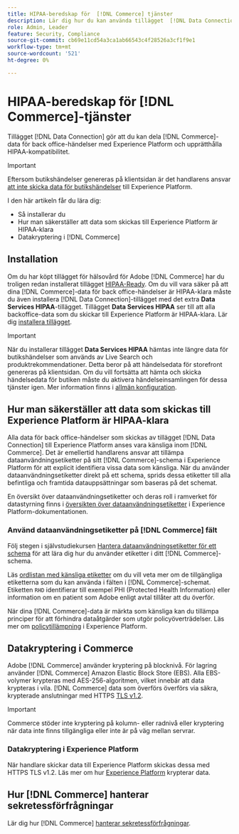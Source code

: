 ```yaml
---
title: HIPAA-beredskap för  [!DNL Commerce] tjänster
description: Lär dig hur du kan använda tillägget  [!DNL Data Connection] för att dela [!DNL Commerce] data med Experience Platform och behålla kompatibiliteten med HIPAA.
role: Admin, Leader
feature: Security, Compliance
source-git-commit: cb69e11cd54a3ca1ab66543c4f28526a3cf1f9e1
workflow-type: tm+mt
source-wordcount: '521'
ht-degree: 0%

---
```


# HIPAA-beredskap för [!DNL Commerce]-tjänster

Tillägget [!DNL Data Connection] gör att du kan dela [!DNL Commerce]-data för back office-händelser med Experience Platform och upprätthålla HIPAA-kompatibilitet.

>[!IMPORTANT]
>
>Eftersom butikshändelser genereras på klientsidan är det handlarens ansvar [att inte skicka data för butikshändelser](connect-data.md#data-collection) till Experience Platform.

I den här artikeln får du lära dig:

- Så installerar du
- Hur man säkerställer att data som skickas till Experience Platform är HIPAA-klara
- Datakryptering i [!DNL Commerce]

## Installation

Om du har köpt tillägget för hälsovård för Adobe [!DNL Commerce] har du troligen redan installerat tillägget [HIPAA-Ready](https://experienceleague.adobe.com/en/docs/commerce-admin/start/compliance/hipaa-ready-service/overview#installation). Om du vill vara säker på att dina [!DNL Commerce]-data för back office-händelser är HIPAA-klara måste du även installera [!DNL Data Connection]-tillägget med det extra **Data Services HIPAA**-tillägget. Tillägget **Data Services HIPAA** ser till att alla backoffice-data som du skickar till Experience Platform är HIPAA-klara. Lär dig [installera tillägget](install.md#install-the-data-services-hipaa-extension).

>[!IMPORTANT]
>
>När du installerar tillägget **Data Services HIPAA** hämtas inte längre data för butikshändelser som används av Live Search och produktrekommendationer. Detta beror på att händelsedata för storefront genereras på klientsidan. Om du vill fortsätta att hämta och skicka händelsedata för butiken måste du aktivera händelseinsamlingen för dessa tjänster igen. Mer information finns i [allmän konfiguration](https://experienceleague.adobe.com/en/docs/commerce-admin/config/general/general.html#data-services).

## Hur man säkerställer att data som skickas till Experience Platform är HIPAA-klara

Alla data för back office-händelser som skickas av tillägget [!DNL Data Connection] till Experience Platform anses vara känsliga inom [!DNL Commerce]. Det är emellertid handlarens ansvar att tillämpa dataanvändningsetiketter på sitt [!DNL Commerce]-schema i Experience Platform för att explicit identifiera vissa data som känsliga. När du använder dataanvändningsetiketter direkt på ett schema, sprids dessa etiketter till alla befintliga och framtida datauppsättningar som baseras på det schemat.

En översikt över dataanvändningsetiketter och deras roll i ramverket för datastyrning finns i [översikten över dataanvändningsetiketter](https://experienceleague.adobe.com/en/docs/experience-platform/data-governance/labels/overview) i Experience Platform-dokumentationen.

### Använd dataanvändningsetiketter på [!DNL Commerce] fält

Följ stegen i självstudiekursen [Hantera dataanvändningsetiketter för ett schema](https://experienceleague.adobe.com/en/docs/experience-platform/xdm/tutorials/labels) för att lära dig hur du använder etiketter i ditt [!DNL Commerce]-schema.

Läs [ordlistan med känsliga etiketter](https://experienceleague.adobe.com/en/docs/experience-platform/data-governance/labels/reference#sensitive) om du vill veta mer om de tillgängliga etiketterna som du kan använda i fälten i [!DNL Commerce]-schemat. Etiketten `RHD` identifierar till exempel PHI (Protected Health Information) eller information om en patient som Adobe enligt avtal tillåter att du överför.

När dina [!DNL Commerce]-data är märkta som känsliga kan du tillämpa principer för att förhindra dataåtgärder som utgör policyöverträdelser. Läs mer om [policytillämpning](https://experienceleague.adobe.com/en/docs/experience-platform/data-governance/enforcement/overview) i Experience Platform.

## Datakryptering i Commerce

Adobe [!DNL Commerce] använder kryptering på blocknivå. För lagring använder [!DNL Commerce] Amazon Elastic Block Store (EBS). Alla EBS-volymer krypteras med AES-256-algoritmen, vilket innebär att data krypteras i vila. [!DNL Commerce] data som överförs överförs via säkra, krypterade anslutningar med HTTPS [TLS v1.2](https://datatracker.ietf.org/doc/html/rfc5246).

>[!IMPORTANT]
>
>Commerce stöder inte kryptering på kolumn- eller radnivå eller kryptering när data inte finns tillgängliga eller inte är på väg mellan servrar.

### Datakryptering i Experience Platform

När handlare skickar data till Experience Platform skickas dessa med HTTPS TLS v1.2. Läs mer om hur [Experience Platform](https://experienceleague.adobe.com/en/docs/experience-platform/landing/governance-privacy-security/encryption) krypterar data.

## Hur [!DNL Commerce] hanterar sekretessförfrågningar

Lär dig hur [!DNL Commerce] [hanterar sekretessförfrågningar](handle-privacy-request.md).

